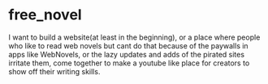 # free_novel
I want to build a website(at least in the beginning), or a place where people who like to read web novels but cant do that because of the paywalls in apps like WebNovels, or the lazy updates and adds of the pirated sites irritate them, come together to make a youtube like place for creators to show off their writing skills. 
